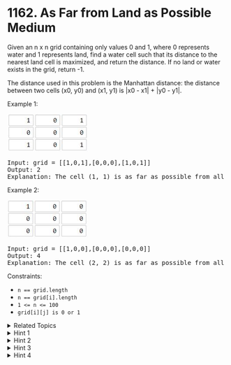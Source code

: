# 1162. As Far from Land as Possible<br> Medium

Given an n x n grid containing only values 0 and 1, where 0 represents water and 1 represents land, find a water cell such that its distance to the nearest land cell is maximized, and return the distance. If no land or water exists in the grid, return -1.

The distance used in this problem is the Manhattan distance: the distance between two cells (x0, y0) and (x1, y1) is |x0 - x1| + |y0 - y1|.


Example 1:

![](assets/1336_ex1.jpeg)

<pre>
Input: grid = [[1,0,1],[0,0,0],[1,0,1]]
Output: 2
Explanation: The cell (1, 1) is as far as possible from all the land with distance 2.
</pre>

Example 2:

![](assets/1336_ex2.jpeg)

<pre>
Input: grid = [[1,0,0],[0,0,0],[0,0,0]]
Output: 4
Explanation: The cell (2, 2) is as far as possible from all the land with distance 4.
</pre>

Constraints:

- `n == grid.length`
- `n == grid[i].length`
- `1 <= n <= 100`
- `grid[i][j] is 0 or 1`

<details>

<summary> Related Topics </summary>

-   `Breadth-first Search`
-   `Matrix`

</details>

<details>

<summary> Hint 1 </summary>
Can you think of this problem in a backwards way ?
</details>
<details>

<summary> Hint 2 </summary>
Imagine expanding outward from each land cell. What kind of search does that ?
</details>

<details>
<summary> Hint 3 </summary>
Use BFS starting from all land cells in the same time.
</details>

<details>

<summary> Hint 4 </summary>
When do you reach the furthest water cell?
</details>
